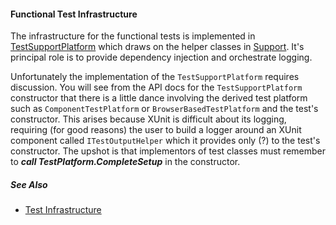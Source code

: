 #### Functional Test Infrastructure
The infrastructure for the functional tests is implemented in [TestSupportPlatform](Common/TestSupportPlatform.cs) which
draws on the helper classes in [Support](../Support).  It's principal role is to provide dependency injection and
orchestrate logging.

Unfortunately the implementation of the `TestSupportPlatform` requires discussion. You will see from the API docs for
the `TestSupportPlatform` constructor that there is a little dance involving the derived test platform such as
`ComponentTestPlatform` or `BrowserBasedTestPlatform` and the test's constructor.  This arises because XUnit is difficult about its logging, requiring
(for good reasons) the user to build a logger around an XUnit component called `ITestOutputHelper` which it provides
only (?) to the test's constructor.  The upshot is that implementors of test classes must remember to **_call TestPlatform.CompleteSetup_**
in the constructor.

##### See Also
- [Test Infrastructure](../Support/TestInfrastructure.md)

